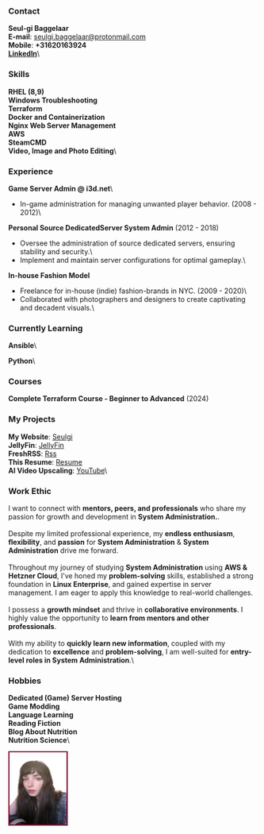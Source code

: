 <div class="container">

<div class="content" markdown="1">

### Contact
**Seul-gi Baggelaar**\
**E-mail**: seulgi.baggelaar@protonmail.com\
**Mobile**: **+31620163924**\
[**LinkedIn**](https://www.linkedin.com/in/seul-gi-baggelaar-4b397a290/)\

### Skills
**RHEL (8,9)**\
**Windows Troubleshooting**\
**Terraform**\
**Docker and Containerization**\
**Nginx Web Server Management**\
**AWS**\
**SteamCMD**\
**Video, Image and Photo Editing**\

### Experience
**Game Server Admin @ i3d.net**\
- In-game administration for managing unwanted player behavior. (2008 - 2012)\



**Personal Source DedicatedServer System Admin** (2012 - 2018)
- Oversee the administration of source dedicated servers, ensuring stability and security.\
- Implement and maintain server configurations for optimal gameplay.\


**In-house Fashion Model**
- Freelance for in-house (indie) fashion-brands in NYC. (2009 - 2020)\
- Collaborated with photographers and designers to create captivating and decadent visuals.\


### Currently Learning

**Ansible**\

**Python**\

### Courses
**Complete Terraform Course - Beginner to Advanced** (2024)

### My Projects
**My Website**: [Seulgi](https://seulgi.zip)\
**JellyFin**: [JellyFin](https://seulgi.zip/jellyfin)\
**FreshRSS**: [Rss](https://koreanmind.com)\
**This Resume**: [Resume](https://resume.seulgi.zip)\
**AI Video Upscaling**: [YouTube](https://www.youtube.com/@smonster)\


### Work Ethic
I want to connect with **mentors, peers, and professionals** who share my passion for growth and development in **System Administration.**.\
\
Despite my limited professional experience, my **endless enthusiasm**, **flexibility**, and **passion** for **System Administration** & **System Administration** drive me forward.\
\
Throughout my journey of studying **System Administration** using **AWS & Hetzner Cloud**, I’ve honed my **problem-solving** skills, established a strong foundation in **Linux Enterprise**, and gained expertise in server management. I am eager to apply this knowledge to real-world challenges.\
\
I possess a **growth mindset** and thrive in **collaborative environments**. I highly value the opportunity to **learn from mentors and other professionals**.\
\
With my ability to **quickly learn new information**, coupled with my dedication to **excellence** and **problem-solving**, I am well-suited for **entry-level roles in System Administration**.\


### Hobbies
**Dedicated (Game) Server Hosting**\
**Game Modding**\
**Language Learning**\
**Reading Fiction**\
**Blog About Nutrition**\
**Nutrition Science**\


</div>

<div class="image">
<img src="photo_portfolio.png" width="120" height="150">
</div>

</div>
